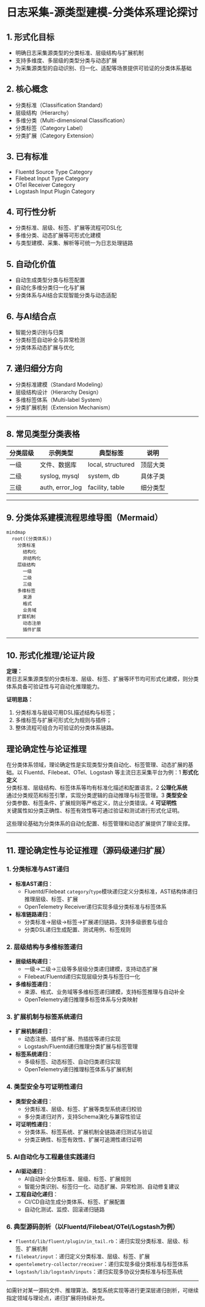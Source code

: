 # 日志采集-源类型建模-分类体系理论探讨

## 1. 形式化目标

- 明确日志采集源类型的分类标准、层级结构与扩展机制
- 支持多维度、多层级的类型分类与动态扩展
- 为采集源类型的自动识别、归一化、适配等场景提供可验证的分类体系基础

## 2. 核心概念

- 分类标准（Classification Standard）
- 层级结构（Hierarchy）
- 多维分类（Multi-dimensional Classification）
- 分类标签（Category Label）
- 分类扩展（Category Extension）

## 3. 已有标准

- Fluentd Source Type Category
- Filebeat Input Type Category
- OTel Receiver Category
- Logstash Input Plugin Category

## 4. 可行性分析

- 分类标准、层级、标签、扩展等流程可DSL化
- 多维分类、动态扩展等可形式化建模
- 与类型建模、采集、解析等可统一为日志处理链路

## 5. 自动化价值

- 自动生成类型分类与标签配置
- 自动化多维分类归一化与扩展
- 分类体系与AI结合实现智能分类与动态适配

## 6. 与AI结合点

- 智能分类识别与归类
- 分类标签自动补全与异常检测
- 分类体系动态扩展与优化

## 7. 递归细分方向

- 分类标准建模（Standard Modeling）
- 层级结构设计（Hierarchy Design）
- 多维标签体系（Multi-label System）
- 分类扩展机制（Extension Mechanism）

---

## 8. 常见类型分类表格

| 分类层级   | 示例类型         | 典型标签           | 说明           |
|------------|------------------|--------------------|----------------|
| 一级       | 文件、数据库     | local, structured  | 顶层大类       |
| 二级       | syslog, mysql    | system, db         | 具体子类       |
| 三级       | auth, error_log  | facility, table    | 细分类型       |

---

## 9. 分类体系建模流程思维导图（Mermaid）

```mermaid
mindmap
  root((分类体系))
    分类标准
      结构化
      非结构化
    层级结构
      一级
      二级
      三级
    多维标签
      来源
      格式
      业务域
    扩展机制
      动态注册
      插件扩展
```

---

## 10. 形式化推理/论证片段

**定理：**  
若日志采集源类型的分类标准、层级、标签、扩展等环节均可形式化建模，则分类体系具备可验证性与可自动化推理能力。

**证明思路：**  

1. 分类标准与层级可用DSL描述结构与标签；
2. 多维标签与扩展可形式化为规则与插件；
3. 整体流程可组合为可验证的分类体系链路。

## 理论确定性与论证推理

在分类体系领域，理论确定性是实现类型分类自动化、标签管理、动态扩展的基础。以 Fluentd、Filebeat、OTel、Logstash 等主流日志采集平台为例：1 **形式化定义**  
   分类标准、层级结构、标签体系等均有标准化描述和配置语言。2 **公理化系统**  
   通过分类规范和标签引擎，实现分类逻辑的自动推理与标签管理。3 **类型安全**  
   分类参数、标签条件、扩展规则等严格定义，防止分类错误。4 **可证明性**  
   关键属性如分类正确性、标签有效性等可通过验证和测试进行形式化证明。

这些理论基础为分类体系的自动化配置、标签管理和动态扩展提供了理论支撑。

---

## 11. 理论确定性与论证推理（源码级递归扩展）

### 1. 分类标准与AST递归

- **标准AST递归**：
  - Fluentd/Filebeat `category`/`type`模块递归定义分类标准，AST结构体递归推理层级、标签、扩展
  - OpenTelemetry Receiver递归实现多级分类标准与标签体系
- **标准链路递归**：
  - 分类标准→层级→标签→扩展递归链路，支持多级嵌套与组合
  - 分类DSL递归生成配置、测试用例、标签规则

### 2. 层级结构与多维标签递归

- **层级结构递归**：
  - 一级→二级→三级等多层级分类递归建模，支持动态扩展
  - Filebeat/Fluentd递归实现层级分类与标签归一化
- **多维标签递归**：
  - 来源、格式、业务域等多维标签递归建模，支持标签推理与自动补全
  - OpenTelemetry递归推理多标签体系与分类映射

### 3. 扩展机制与标签系统递归

- **扩展机制递归**：
  - 动态注册、插件扩展、热插拔等递归实现
  - Logstash/Fluentd递归推理分类扩展与标签管理
- **标签系统递归**：
  - 多级标签、动态标签、自动归类递归实现
  - OpenTelemetry递归推理标签体系与扩展机制

### 4. 类型安全与可证明性递归

- **类型安全递归**：
  - 分类标准、层级、标签、扩展等类型系统递归校验
  - 多分类递归对齐，支持Schema演化与兼容性验证
- **可证明性递归**：
  - 分类体系、标签系统、扩展机制全链路递归测试与验证
  - 分类正确性、标签有效性、扩展可追溯性递归证明

### 5. AI自动化与工程最佳实践递归

- **AI驱动递归**：
  - AI自动补全分类标准、层级、标签、扩展规则
  - 智能分类识别、标签归一化、动态扩展、异常检测、自动修复建议
- **工程自动化递归**：
  - CI/CD自动生成分类体系、标签、扩展配置
  - 自动化测试、监控、回滚递归链路

### 6. 典型源码剖析（以Fluentd/Filebeat/OTel/Logstash为例）

- `fluentd/lib/fluent/plugin/in_tail.rb`：递归实现分类标准、层级、标签、扩展机制
- `filebeat/input`：递归定义分类标准、层级、标签、扩展
- `opentelemetry-collector/receiver`：递归实现多级分类标准与标签体系
- `logstash/lib/logstash/inputs`：递归实现多协议分类标准与标签系统

---

如需针对某一源码文件、推理算法、类型系统实现等进行更深层递归剖析，可继续指定领域与理论点，递归扩展将持续补充。
